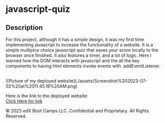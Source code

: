 # javascript-quiz

## Description 

For this project, although it has a simple design, it was my first time implementing javascript to increase
the functionality of a website. It is a simple multiplce choice javascript quiz that saves your score locally to the browser once finished. It also features a timer, and a lot of logic. Here I learned how the DOM interacts with javascript and the all the key components to having html elements invoke events with .addEventListener.

<br>
![Picture of my deployed website](./assets/Screenshot%202023-07-02%20at%2011.45.18%20AM.png)

Here is the link to the deployed website: 
<br>
[Click Here for link](https://lopez-jordan.github.io/second-portfolio-project/)



© 2023 edX Boot Camps LLC. Confidential and Proprietary. All Rights Reserved.